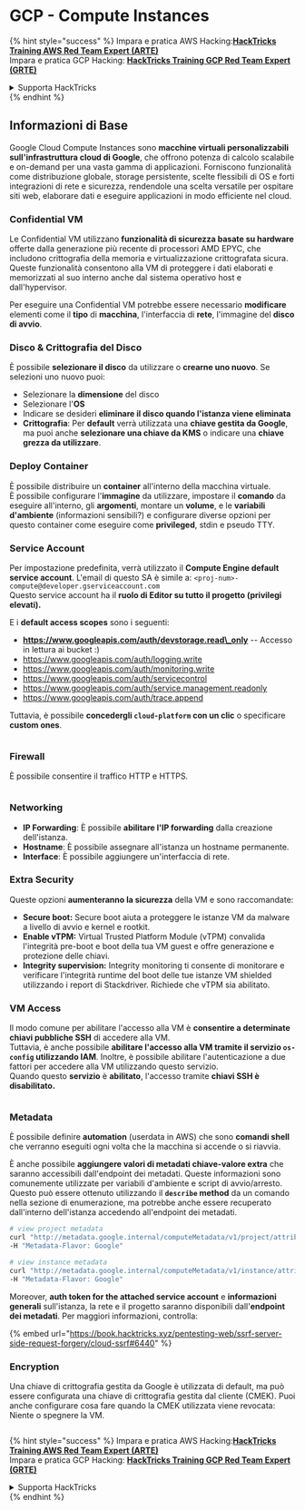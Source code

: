 # GCP - Compute Instances

{% hint style="success" %}
Impara e pratica AWS Hacking:<img src="/.gitbook/assets/image.png" alt="" data-size="line">[**HackTricks Training AWS Red Team Expert (ARTE)**](https://training.hacktricks.xyz/courses/arte)<img src="/.gitbook/assets/image.png" alt="" data-size="line">\
Impara e pratica GCP Hacking: <img src="/.gitbook/assets/image (2).png" alt="" data-size="line">[**HackTricks Training GCP Red Team Expert (GRTE)**<img src="/.gitbook/assets/image (2).png" alt="" data-size="line">](https://training.hacktricks.xyz/courses/grte)

<details>

<summary>Supporta HackTricks</summary>

* Controlla i [**piani di abbonamento**](https://github.com/sponsors/carlospolop)!
* **Unisciti al** 💬 [**gruppo Discord**](https://discord.gg/hRep4RUj7f) o al [**gruppo telegram**](https://t.me/peass) o **seguici** su **Twitter** 🐦 [**@hacktricks\_live**](https://twitter.com/hacktricks\_live)**.**
* **Condividi trucchi di hacking inviando PR ai** [**HackTricks**](https://github.com/carlospolop/hacktricks) e [**HackTricks Cloud**](https://github.com/carlospolop/hacktricks-cloud) repository github.

</details>
{% endhint %}

## Informazioni di Base

Google Cloud Compute Instances sono **macchine virtuali personalizzabili sull'infrastruttura cloud di Google**, che offrono potenza di calcolo scalabile e on-demand per una vasta gamma di applicazioni. Forniscono funzionalità come distribuzione globale, storage persistente, scelte flessibili di OS e forti integrazioni di rete e sicurezza, rendendole una scelta versatile per ospitare siti web, elaborare dati e eseguire applicazioni in modo efficiente nel cloud.

### Confidential VM

Le Confidential VM utilizzano **funzionalità di sicurezza basate su hardware** offerte dalla generazione più recente di processori AMD EPYC, che includono crittografia della memoria e virtualizzazione crittografata sicura. Queste funzionalità consentono alla VM di proteggere i dati elaborati e memorizzati al suo interno anche dal sistema operativo host e dall'hypervisor.

Per eseguire una Confidential VM potrebbe essere necessario **modificare** elementi come il **tipo** di **macchina**, l'interfaccia di **rete**, l'immagine del **disco di avvio**.

### Disco & Crittografia del Disco

È possibile **selezionare il disco** da utilizzare o **crearne uno nuovo**. Se selezioni uno nuovo puoi:

* Selezionare la **dimensione** del disco
* Selezionare l'**OS**
* Indicare se desideri **eliminare il disco quando l'istanza viene eliminata**
* **Crittografia**: Per **default** verrà utilizzata una **chiave gestita da Google**, ma puoi anche **selezionare una chiave da KMS** o indicare una **chiave grezza da utilizzare**.

### Deploy Container

È possibile distribuire un **container** all'interno della macchina virtuale.\
È possibile configurare l'**immagine** da utilizzare, impostare il **comando** da eseguire all'interno, gli **argomenti**, montare un **volume**, e le **variabili d'ambiente** (informazioni sensibili?) e configurare diverse opzioni per questo container come eseguire come **privileged**, stdin e pseudo TTY.

### Service Account

Per impostazione predefinita, verrà utilizzato il **Compute Engine default service account**. L'email di questo SA è simile a: `<proj-num>-compute@developer.gserviceaccount.com`\
Questo service account ha il **ruolo di Editor su tutto il progetto (privilegi elevati).**

E i **default access scopes** sono i seguenti:

* **https://www.googleapis.com/auth/devstorage.read\_only** -- Accesso in lettura ai bucket :)
* https://www.googleapis.com/auth/logging.write
* https://www.googleapis.com/auth/monitoring.write
* https://www.googleapis.com/auth/servicecontrol
* https://www.googleapis.com/auth/service.management.readonly
* https://www.googleapis.com/auth/trace.append

Tuttavia, è possibile **concedergli `cloud-platform` con un clic** o specificare **custom ones**.

<figure><img src="../../../../.gitbook/assets/image (327).png" alt=""><figcaption></figcaption></figure>

### Firewall

È possibile consentire il traffico HTTP e HTTPS.

<figure><img src="../../../../.gitbook/assets/image (326).png" alt=""><figcaption></figcaption></figure>

### Networking

* **IP Forwarding**: È possibile **abilitare l'IP forwarding** dalla creazione dell'istanza.
* **Hostname**: È possibile assegnare all'istanza un hostname permanente.
* **Interface**: È possibile aggiungere un'interfaccia di rete.

### Extra Security

Queste opzioni **aumenteranno la sicurezza** della VM e sono raccomandate:

* **Secure boot:** Secure boot aiuta a proteggere le istanze VM da malware a livello di avvio e kernel e rootkit.
* **Enable vTPM:** Virtual Trusted Platform Module (vTPM) convalida l'integrità pre-boot e boot della tua VM guest e offre generazione e protezione delle chiavi.
* **Integrity supervision:** Integrity monitoring ti consente di monitorare e verificare l'integrità runtime del boot delle tue istanze VM shielded utilizzando i report di Stackdriver. Richiede che vTPM sia abilitato.

### VM Access

Il modo comune per abilitare l'accesso alla VM è **consentire a determinate chiavi pubbliche SSH** di accedere alla VM.\
Tuttavia, è anche possibile **abilitare l'accesso alla VM tramite il servizio `os-config` utilizzando IAM**. Inoltre, è possibile abilitare l'autenticazione a due fattori per accedere alla VM utilizzando questo servizio.\
Quando questo **servizio** è **abilitato**, l'accesso tramite **chiavi SSH è disabilitato.**

<figure><img src="../../../../.gitbook/assets/image (328).png" alt=""><figcaption></figcaption></figure>

### Metadata

È possibile definire **automation** (userdata in AWS) che sono **comandi shell** che verranno eseguiti ogni volta che la macchina si accende o si riavvia.

È anche possibile **aggiungere valori di metadati chiave-valore extra** che saranno accessibili dall'endpoint dei metadati. Queste informazioni sono comunemente utilizzate per variabili d'ambiente e script di avvio/arresto. Questo può essere ottenuto utilizzando il **`describe` method** da un comando nella sezione di enumerazione, ma potrebbe anche essere recuperato dall'interno dell'istanza accedendo all'endpoint dei metadati.
```bash
# view project metadata
curl "http://metadata.google.internal/computeMetadata/v1/project/attributes/?recursive=true&alt=text" \
-H "Metadata-Flavor: Google"

# view instance metadata
curl "http://metadata.google.internal/computeMetadata/v1/instance/attributes/?recursive=true&alt=text" \
-H "Metadata-Flavor: Google"
```
Moreover, **auth token for the attached service account** e **informazioni generali** sull'istanza, la rete e il progetto saranno disponibili dall'**endpoint dei metadati**. Per maggiori informazioni, controlla:

{% embed url="https://book.hacktricks.xyz/pentesting-web/ssrf-server-side-request-forgery/cloud-ssrf#6440" %}

### Encryption

Una chiave di crittografia gestita da Google è utilizzata di default, ma può essere configurata una chiave di crittografia gestita dal cliente (CMEK). Puoi anche configurare cosa fare quando la CMEK utilizzata viene revocata: Niente o spegnere la VM.

<figure><img src="../../../../.gitbook/assets/image (329).png" alt=""><figcaption></figcaption></figure>

{% hint style="success" %}
Impara e pratica AWS Hacking:<img src="/.gitbook/assets/image.png" alt="" data-size="line">[**HackTricks Training AWS Red Team Expert (ARTE)**](https://training.hacktricks.xyz/courses/arte)<img src="/.gitbook/assets/image.png" alt="" data-size="line">\
Impara e pratica GCP Hacking: <img src="/.gitbook/assets/image (2).png" alt="" data-size="line">[**HackTricks Training GCP Red Team Expert (GRTE)**<img src="/.gitbook/assets/image (2).png" alt="" data-size="line">](https://training.hacktricks.xyz/courses/grte)

<details>

<summary>Supporta HackTricks</summary>

* Controlla i [**piani di abbonamento**](https://github.com/sponsors/carlospolop)!
* **Unisciti al** 💬 [**gruppo Discord**](https://discord.gg/hRep4RUj7f) o al [**gruppo telegram**](https://t.me/peass) o **seguici** su **Twitter** 🐦 [**@hacktricks\_live**](https://twitter.com/hacktricks\_live)**.**
* **Condividi trucchi di hacking inviando PR ai** [**HackTricks**](https://github.com/carlospolop/hacktricks) e [**HackTricks Cloud**](https://github.com/carlospolop/hacktricks-cloud) repos di github.

</details>
{% endhint %}
